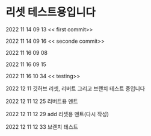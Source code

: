 # 리셋 테스트용입니다

2022 11 14 09 13 << first commit>>

2022 11 14 09 16 << seconde commit>>

2022 11 16 09 08

2022 11 16 09 15

2022 11 16 10 34 << testing>>

2022 12 11 깃허브 리셋, 리버트 그리고 브랜치 테스트 중입니다

2022 12 11 12 25 리버트용 멘트

2022 12 11 12 29 add 리셋용 멘트(다시 작성)

2022 12 11 12 33 브렌치 테스트
